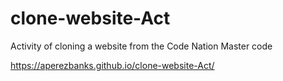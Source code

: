 # clone-website-Act
Activity of cloning a website from the Code Nation Master code

https://aperezbanks.github.io/clone-website-Act/
